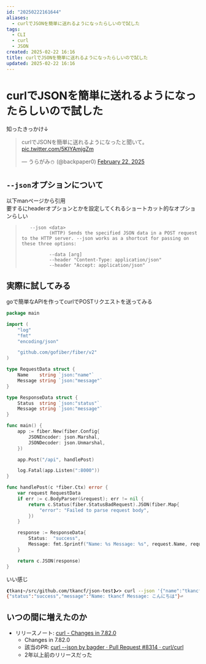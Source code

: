 ```yaml
---
id: "20250222161644"
aliases:
  - curlでJSONを簡単に送れるようになったらしいので試した
tags:
  - CLI
  - curl
  - JSON
created: 2025-02-22 16:16
title: curlでJSONを簡単に送れるようになったらしいので試した
updated: 2025-02-22 16:16
---
```


# curlでJSONを簡単に送れるようになったらしいので試した

知ったきっかけ↓
<blockquote class="twitter-tweet"><p lang="ja" dir="ltr">curlでJSONを簡単に送れるようになったと聞いて。 <a href="https://t.co/5KIYAmjgZm">pic.twitter.com/5KIYAmjgZm</a></p>&mdash; うらがみ⛄ (@backpaper0) <a href="https://twitter.com/backpaper0/status/1893161690373787688?ref_src=twsrc%5Etfw">February 22, 2025</a></blockquote> <script async src="https://platform.twitter.com/widgets.js" charset="utf-8"></script>

## `--json`オプションについて

以下manページから引用  
要するにheaderオプションとかを設定してくれるショートカット的なオプションらしい

>        --json <data>
>               (HTTP) Sends the specified JSON data in a POST request to the HTTP server. --json works as a shortcut for passing on these three options:
> 
>               --data [arg]
>               --header "Content-Type: application/json"
>               --header "Accept: application/json"

## 実際に試してみる

goで簡単なAPIを作ってcurlでPOSTリクエストを送ってみる

```go
package main

import (
    "log"
    "fmt"
    "encoding/json"

    "github.com/gofiber/fiber/v2"
)

type RequestData struct {
    Name    string `json:"name"`
    Message string `json:"message"`
}

type ResponseData struct {
    Status  string `json:"status"`
    Message string `json:"message"`
}

func main() {
    app := fiber.New(fiber.Config{
        JSONEncoder: json.Marshal,
        JSONDecoder: json.Unmarshal,
    })

    app.Post("/api", handlePost)

    log.Fatal(app.Listen(":8000"))
}

func handlePost(c *fiber.Ctx) error {
    var request RequestData
    if err := c.BodyParser(&request); err != nil {
        return c.Status(fiber.StatusBadRequest).JSON(fiber.Map{
            "error": "Failed to parse request body",
        })
    }

    response := ResponseData{
        Status:  "success",
        Message: fmt.Sprintf("Name: %s Message: %s", request.Name, request.Message),
    }

    return c.JSON(response)
}
```

いい感じ

```sh
❰tkan❙~/src/github.com/tkancf/json-test❱✔≻ curl --json '{"name":"tkancf", "message":"こんにちは"}' localhost:8000/api
{"status":"success","message":"Name: tkancf Message: こんにちは"}⏎
```

## いつの間に増えたのか

- リリースノート: [curl - Changes in 7.82.0](https://curl.se/ch/7.82.0.html)  
    - Changes in 7.82.0
    - 該当のPR: [curl --json by bagder · Pull Request #8314 · curl/curl](https://github.com/curl/curl/pull/8314)
    - 2年以上前のリリースだった


